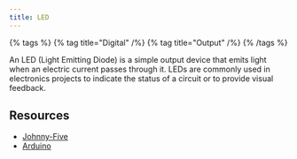 ```yaml
---
title: LED
---
```


{% tags %}
  {% tag title="Digital" /%}
  {% tag title="Output" /%}
{% /tags %}

An LED (Light Emitting Diode) is a simple output device that emits light when an electric current passes through it.
LEDs are commonly used in electronics projects to indicate the status of a circuit or to provide visual feedback.


## Resources

- [Johnny-Five](https://johnny-five.io/api/led/)
- [Arduino](https://docs.arduino.cc/built-in-examples/basics/Blink/)

